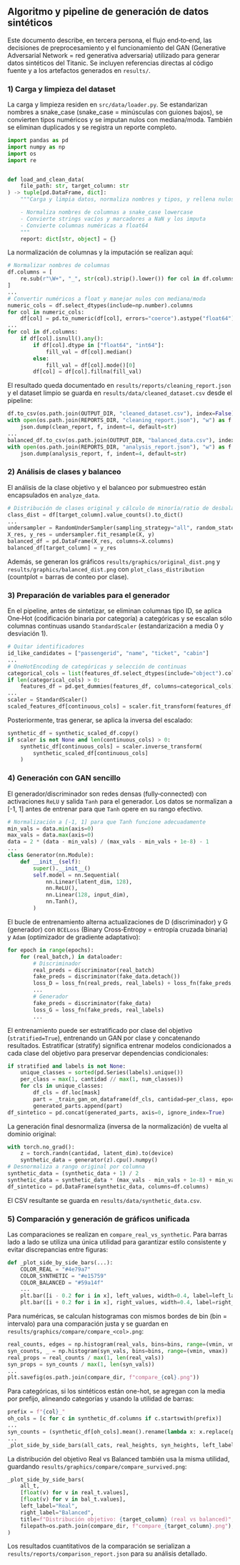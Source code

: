 ## Algoritmo y pipeline de generación de datos sintéticos

Este documento describe, en tercera persona, el flujo end‑to‑end, las decisiones de preprocesamiento y el funcionamiento del GAN (Generative Adversarial Network = red generativa adversaria) utilizado para generar datos sintéticos del Titanic. Se incluyen referencias directas al código fuente y a los artefactos generados en `results/`.

### 1) Carga y limpieza del dataset

La carga y limpieza residen en `src/data/loader.py`. Se estandarizan nombres a snake_case (snake_case = minúsculas con guiones bajos), se convierten tipos numéricos y se imputan nulos con mediana/moda. También se eliminan duplicados y se registra un reporte completo.

```1:18:src/data/loader.py
import pandas as pd
import numpy as np
import os
import re


def load_and_clean_data(
    file_path: str, target_column: str
) -> tuple[pd.DataFrame, dict]:
    """Carga y limpia datos, normaliza nombres y tipos, y rellena nulos.

    - Normaliza nombres de columnas a snake_case lowercase
    - Convierte strings vacíos y marcadores a NaN y los imputa
    - Convierte columnas numéricas a float64
    """
    report: dict[str, object] = {}
```

La normalización de columnas y la imputación se realizan aquí:

```39:67:src/data/loader.py
# Normalizar nombres de columnas
df.columns = [
    re.sub(r"\W+", "_", str(col).strip().lower()) for col in df.columns
]
...
# Convertir numéricos a float y manejar nulos con mediana/moda
numeric_cols = df.select_dtypes(include=np.number).columns
for col in numeric_cols:
    df[col] = pd.to_numeric(df[col], errors="coerce").astype("float64")
...
for col in df.columns:
    if df[col].isnull().any():
        if df[col].dtype in ["float64", "int64"]:
            fill_val = df[col].median()
        else:
            fill_val = df[col].mode()[0]
        df[col] = df[col].fillna(fill_val)
```

El resultado queda documentado en `results/reports/cleaning_report.json` y el dataset limpio se guarda en `results/data/cleaned_dataset.csv` desde el pipeline:

```64:80:src/pipeline/main.py
df.to_csv(os.path.join(OUTPUT_DIR, "cleaned_dataset.csv"), index=False)
with open(os.path.join(REPORTS_DIR, "cleaning_report.json"), "w") as f:
    json.dump(clean_report, f, indent=4, default=str)
...
balanced_df.to_csv(os.path.join(OUTPUT_DIR, "balanced_data.csv"), index=False)
with open(os.path.join(REPORTS_DIR, "analysis_report.json"), "w") as f:
    json.dump(analysis_report, f, indent=4, default=str)
```

### 2) Análisis de clases y balanceo

El análisis de la clase objetivo y el balanceo por submuestreo están encapsulados en `analyze_data`.

```21:55:src/analysis/analyzer.py
# Distribución de clases original y cálculo de minoría/ratio de desbalance
class_dist = df[target_column].value_counts().to_dict()
...
undersampler = RandomUnderSampler(sampling_strategy="all", random_state=42)
X_res, y_res = undersampler.fit_resample(X, y)
balanced_df = pd.DataFrame(X_res, columns=X.columns)
balanced_df[target_column] = y_res
```

Además, se generan los gráficos `results/graphics/original_dist.png` y `results/graphics/balanced_dist.png` con `plot_class_distribution` (countplot = barras de conteo por clase).

### 3) Preparación de variables para el generador

En el pipeline, antes de sintetizar, se eliminan columnas tipo ID, se aplica One‑Hot (codificación binaria por categoría) a categóricas y se escalan sólo columnas continuas usando `StandardScaler` (estandarización a media 0 y desviación 1).

```92:129:src/pipeline/main.py
# Quitar identificadores
id_like_candidates = ["passengerid", "name", "ticket", "cabin"]
...
# OneHotEncoding de categóricas y selección de continuas
categorical_cols = list(features_df.select_dtypes(include="object").columns)
if len(categorical_cols) > 0:
    features_df = pd.get_dummies(features_df, columns=categorical_cols)
...
scaler = StandardScaler()
scaled_features_df[continuous_cols] = scaler.fit_transform(features_df[continuous_cols])
```

Posteriormente, tras generar, se aplica la inversa del escalado:

```140:145:src/pipeline/main.py
synthetic_df = synthetic_scaled_df.copy()
if scaler is not None and len(continuous_cols) > 0:
    synthetic_df[continuous_cols] = scaler.inverse_transform(
        synthetic_scaled_df[continuous_cols]
    )
```

### 4) Generación con GAN sencillo

El generador/discriminador son redes densas (fully‑connected) con activaciones `ReLU` y salida `Tanh` para el generador. Los datos se normalizan a [-1, 1] antes de entrenar para que `Tanh` opere en su rango efectivo.

```24:41:src/models/gan.py
# Normalización a [-1, 1] para que Tanh funcione adecuadamente
min_vals = data.min(axis=0)
max_vals = data.max(axis=0)
data = 2 * (data - min_vals) / (max_vals - min_vals + 1e-8) - 1
...
class Generator(nn.Module):
    def __init__(self):
        super().__init__()
        self.model = nn.Sequential(
            nn.Linear(latent_dim, 128),
            nn.ReLU(),
            nn.Linear(128, input_dim),
            nn.Tanh(),
        )
```

El bucle de entrenamiento alterna actualizaciones de D (discriminador) y G (generador) con `BCELoss` (Binary Cross‑Entropy = entropía cruzada binaria) y `Adam` (optimizador de gradiente adaptativo):

```62:89:src/models/gan.py
for epoch in range(epochs):
    for (real_batch,) in dataloader:
        # Discriminador
        real_preds = discriminator(real_batch)
        fake_preds = discriminator(fake_data.detach())
        loss_D = loss_fn(real_preds, real_labels) + loss_fn(fake_preds, fake_labels)
        ...
        # Generador
        fake_preds = discriminator(fake_data)
        loss_G = loss_fn(fake_preds, real_labels)
        ...
```

El entrenamiento puede ser estratificado por clase del objetivo (`stratified=True`), entrenando un GAN por clase y concatenando resultados. Estratificar (stratify) significa entrenar modelos condicionados a cada clase del objetivo para preservar dependencias condicionales:

```127:147:src/models/gan.py
if stratified and labels is not None:
    unique_classes = sorted(pd.Series(labels).unique())
    per_class = max(1, cantidad // max(1, num_classes))
    for cls in unique_classes:
        df_cls = df.loc[mask]
        part = _train_gan_on_dataframe(df_cls, cantidad=per_class, epochs=epochs, ...)
        generated_parts.append(part)
df_sintetico = pd.concat(generated_parts, axis=0, ignore_index=True)
```

La generación final desnormaliza (inversa de la normalización) de vuelta al dominio original:

```96:107:src/models/gan.py
with torch.no_grad():
    z = torch.randn(cantidad, latent_dim).to(device)
    synthetic_data = generator(z).cpu().numpy()
# Desnormaliza a rango original por columna
synthetic_data = (synthetic_data + 1) / 2
synthetic_data = synthetic_data * (max_vals - min_vals + 1e-8) + min_vals
df_sintetico = pd.DataFrame(synthetic_data, columns=df.columns)
```

El CSV resultante se guarda en `results/data/synthetic_data.csv`.

### 5) Comparación y generación de gráficos unificada

Las comparaciones se realizan en `compare_real_vs_synthetic`. Para barras lado a lado se utiliza una única utilidad para garantizar estilo consistente y evitar discrepancias entre figuras:

```72:120:src/analysis/analyzer.py
def _plot_side_by_side_bars(...):
    COLOR_REAL = "#4e79a7"
    COLOR_SYNTHETIC = "#e15759"
    COLOR_BALANCED = "#59a14f"
    ...
    plt.bar([i - 0.2 for i in x], left_values, width=0.4, label=left_label, color=COLOR_REAL)
    plt.bar([i + 0.2 for i in x], right_values, width=0.4, label=right_label, color=right_color)
```

Para numéricas, se calculan histogramas con mismos bordes de bin (bin = intervalo) para una comparación justa y se guardan en `results/graphics/compare/compare_<col>.png`:

```169:205:src/analysis/analyzer.py
real_counts, edges = np.histogram(real_vals, bins=bins, range=(vmin, vmax))
syn_counts, _ = np.histogram(syn_vals, bins=bins, range=(vmin, vmax))
real_props = real_counts / max(1, len(real_vals))
syn_props = syn_counts / max(1, len(syn_vals))
...
plt.savefig(os.path.join(compare_dir, f"compare_{col}.png"))
```

Para categóricas, si los sintéticos están one-hot, se agregan con la media por prefijo, alineando categorías y usando la utilidad de barras:

```236:281:src/analysis/analyzer.py
prefix = f"{col}_"
oh_cols = [c for c in synthetic_df.columns if c.startswith(prefix)]
...
syn_counts = (synthetic_df[oh_cols].mean().rename(lambda x: x.replace(prefix, "")))
...
_plot_side_by_side_bars(all_cats, real_heights, syn_heights, left_label="Real", right_label="Synthetic", ...)
```

La distribución del objetivo Real vs Balanced también usa la misma utilidad, guardando `results/graphics/compare/compare_survived.png`:

```300:317:src/analysis/analyzer.py
_plot_side_by_side_bars(
    all_t,
    [float(v) for v in real_t.values],
    [float(v) for v in bal_t.values],
    left_label="Real",
    right_label="Balanced",
    title=f"Distribución objetivo: {target_column} (real vs balanced)",
    filepath=os.path.join(compare_dir, f"compare_{target_column}.png"),
)
```

Los resultados cuantitativos de la comparación se serializan a `results/reports/comparison_report.json` para su análisis detallado.
